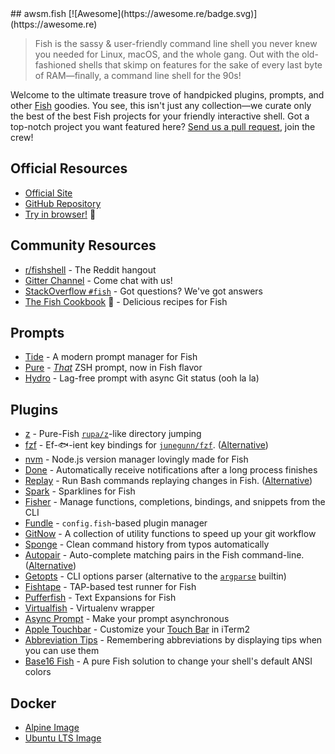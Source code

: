 <div class="github-widget" data-repo="jorgebucaran/awsm.fish"></div>
## awsm.fish [![Awesome](https://awesome.re/badge.svg)](https://awesome.re)

> Fish is the sassy & user-friendly command line shell you never knew you needed for Linux, macOS, and the whole gang. Out with the old-fashioned shells that skimp on features for the sake of every last byte of RAM—finally, a command line shell for the 90s!

Welcome to the ultimate treasure trove of handpicked plugins, prompts, and other [Fish](https://fishshell.com/) goodies. You see, this isn't just any collection—we curate only the best of the best Fish projects for your friendly interactive shell. Got a top-notch project you want featured here? [Send us a pull request](https://github.com/jorgebucaran/awesome-fish/fork), join the crew!

## Official Resources

- [Official Site](https://fishshell.com)
- [GitHub Repository](https://github.com/fish-shell/fish-shell)
- [Try in browser!](https://rootnroll.com/d/fish-shell/) 🍤

## Community Resources

- [r/fishshell](https://www.reddit.com/r/fishshell) - The Reddit hangout
- [Gitter Channel](https://gitter.im/fish-shell/fish-shell) - Come chat with us!
- [StackOverflow `#fish`](https://stackoverflow.com/questions/tagged/fish) - Got questions? We've got answers
- [The Fish Cookbook](https://github.com/jorgebucaran/cookbook.fish) 🍣 - Delicious recipes for Fish

## Prompts

- [Tide](https://github.com/IlanCosman/tide) - A modern prompt manager for Fish
- [Pure](https://github.com/rafaelrinaldi/pure) - [_That_](https://github.com/sindresorhus/pure) ZSH prompt, now in Fish flavor
- [Hydro](https://github.com/jorgebucaran/hydro) - Lag-free prompt with async Git status (ooh la la)

## Plugins

- [z](https://github.com/jethrokuan/z) - Pure-Fish [`rupa/z`](https://github.com/rupa/z)-like directory jumping
- [fzf](https://github.com/PatrickF1/fzf.fish) - Ef-🐟-ient key bindings for [`junegunn/fzf`](https://github.com/junegunn/fzf). ([Alternative](https://github.com/jethrokuan/fzf))
- [nvm](https://github.com/jorgebucaran/nvm.fish) - Node.js version manager lovingly made for Fish
- [Done](https://github.com/franciscolourenco/done) - Automatically receive notifications after a long process finishes
- [Replay](https://github.com/jorgebucaran/replay.fish) - Run Bash commands replaying changes in Fish. ([Alternative](https://github.com/edc/bass))
- [Spark](https://github.com/jorgebucaran/spark.fish) - Sparklines for Fish
- [Fisher](https://github.com/jorgebucaran/fisher) - Manage functions, completions, bindings, and snippets from the CLI
- [Fundle](https://github.com/danhper/fundle) - `config.fish`-based plugin manager
- [GitNow](https://github.com/joseluisq/gitnow) - A collection of utility functions to speed up your git workflow
- [Sponge](https://github.com/meaningful-ooo/sponge) - Clean command history from typos automatically
- [Autopair](https://github.com/jorgebucaran/autopair.fish) - Auto-complete matching pairs in the Fish command-line. ([Alternative](https://github.com/laughedelic/pisces))
- [Getopts](https://github.com/jorgebucaran/getopts.fish) - CLI options parser (alternative to the [`argparse`](https://fishshell.com/docs/current/cmds/argparse.html) builtin)
- [Fishtape](https://github.com/jorgebucaran/fishtape) - TAP-based test runner for Fish
- [Pufferfish](https://github.com/nickeb96/puffer-fish) - Text Expansions for Fish
- [Virtualfish](https://github.com/adambrenecki/virtualfish) - Virtualenv wrapper
- [Async Prompt](https://github.com/acomagu/fish-async-prompt) - Make your prompt asynchronous
- [Apple Touchbar](https://github.com/rodrigobdz/fish-apple-touchbar) - Customize your [Touch Bar](https://developer.apple.com/design/human-interface-guidelines/macos/touch-bar/touch-bar-overview) in iTerm2
- [Abbreviation Tips](https://github.com/Gazorby/fish-abbreviation-tips) - Remembering abbreviations by displaying tips when you can use them
- [Base16 Fish](https://github.com/FabioAntunes/base16-fish-shell) - A pure Fish solution to change your shell's default ANSI colors

## Docker

- [Alpine Image](https://hub.docker.com/r/purefish/docker-fish)
- [Ubuntu LTS Image](https://hub.docker.com/r/dideler/fish-shell)